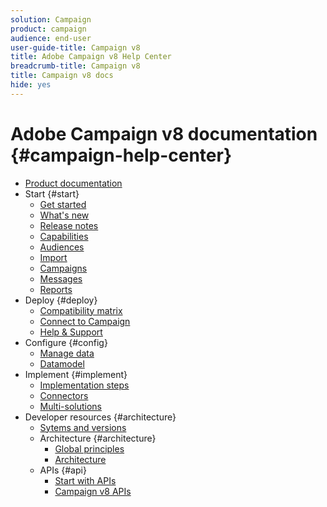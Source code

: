```yaml
---
solution: Campaign
product: campaign
audience: end-user
user-guide-title: Campaign v8
title: Adobe Campaign v8 Help Center
breadcrumb-title: Campaign v8
title: Campaign v8 docs
hide: yes
---
```


# Adobe Campaign v8 documentation {#campaign-help-center}

+ [Product documentation](adobe-campaign-home.md)
+ Start {#start}
  + [Get started](start/get-started.md)
  + [What's new](start/whats-new.md)
  + [Release notes](start/release-notes.md)
  + [Capabilities](start/capability-matrix.md)
  + [Audiences](start/audiences.md)
  + [Import](start/import.md)
  + [Campaigns](start/campaigns.md)
  + [Messages](start/create-message.md)
  + [Reports](start/reporting.md)
+ Deploy {#deploy}
  + [Compatibility matrix](start/compatibility-matrix.md)
  + [Connect to Campaign](start/connect.md)
  + [Help & Support](start/support.md)
+ Configure {#config}
  + [Manage data](start/replication.md)
  + [Datamodel](dev/datamodel.md)
+ Implement {#implement}
  + [Implementation steps](start/implement.md)
  + [Connectors](start/connectors.md)
  + [Multi-solutions](start/integration.md)
+ Developer resources {#architecture}
  + [Sytems and versions](start/compatibility-matrix.md)
  + Architecture {#architecture}
    + [Global principles](dev/general-architecture.md)
    + [Architecture](dev/architecture.md)
  + APIs {#api}
    + [Start with APIs](dev/api.md)
    + [Campaign v8 APIs](https://docs.adobe.com/content/help/en/campaign-classic/technicalresources/api/index.html)

